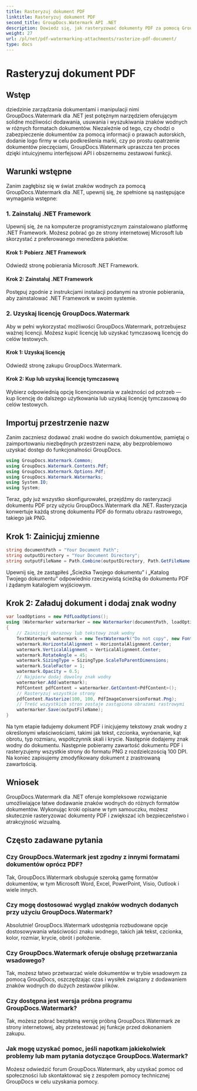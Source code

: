 ```yaml
---
title: Rasteryzuj dokument PDF
linktitle: Rasteryzuj dokument PDF
second_title: GroupDocs.Watermark API .NET
description: Dowiedz się, jak rasteryzować dokumenty PDF za pomocą GroupDocs.Watermark dla .NET. Bez wysiłku zwiększ bezpieczeństwo dokumentów i atrakcyjność wizualną.
weight: 27
url: /pl/net/pdf-watermarking-attachments/rasterize-pdf-document/
type: docs
---
```

# Rasteryzuj dokument PDF

## Wstęp
dziedzinie zarządzania dokumentami i manipulacji nimi GroupDocs.Watermark dla .NET jest potężnym narzędziem oferującym solidne możliwości dodawania, usuwania i wyszukiwania znaków wodnych w różnych formatach dokumentów. Niezależnie od tego, czy chodzi o zabezpieczenie dokumentów za pomocą informacji o prawach autorskich, dodanie logo firmy w celu podkreślenia marki, czy po prostu opatrzenie dokumentów pieczęciami, GroupDocs.Watermark upraszcza ten proces dzięki intuicyjnemu interfejsowi API i obszernemu zestawowi funkcji.
## Warunki wstępne
Zanim zagłębisz się w świat znaków wodnych za pomocą GroupDocs.Watermark dla .NET, upewnij się, że spełnione są następujące wymagania wstępne:
### 1. Zainstaluj .NET Framework
Upewnij się, że na komputerze programistycznym zainstalowano platformę .NET Framework. Możesz pobrać go ze strony internetowej Microsoft lub skorzystać z preferowanego menedżera pakietów.
#### Krok 1: Pobierz .NET Framework
Odwiedź stronę pobierania Microsoft .NET Framework.
#### Krok 2: Zainstaluj .NET Framework
Postępuj zgodnie z instrukcjami instalacji podanymi na stronie pobierania, aby zainstalować .NET Framework w swoim systemie.
### 2. Uzyskaj licencję GroupDocs.Watermark
Aby w pełni wykorzystać możliwości GroupDocs.Watermark, potrzebujesz ważnej licencji. Możesz kupić licencję lub uzyskać tymczasową licencję do celów testowych.
#### Krok 1: Uzyskaj licencję
Odwiedź stronę zakupu GroupDocs.Watermark.
#### Krok 2: Kup lub uzyskaj licencję tymczasową
Wybierz odpowiednią opcję licencjonowania w zależności od potrzeb — kup licencję do dalszego użytkowania lub uzyskaj licencję tymczasową do celów testowych.

## Importuj przestrzenie nazw
Zanim zaczniesz dodawać znaki wodne do swoich dokumentów, pamiętaj o zaimportowaniu niezbędnych przestrzeni nazw, aby bezproblemowo uzyskać dostęp do funkcjonalności GroupDocs.
```csharp
using GroupDocs.Watermark.Common;
using GroupDocs.Watermark.Contents.Pdf;
using GroupDocs.Watermark.Options.Pdf;
using GroupDocs.Watermark.Watermarks;
using System.IO;
using System;
```

Teraz, gdy już wszystko skonfigurowałeś, przejdźmy do rasteryzacji dokumentu PDF przy użyciu GroupDocs.Watermark dla .NET. Rasteryzacja konwertuje każdą stronę dokumentu PDF do formatu obrazu rastrowego, takiego jak PNG.
## Krok 1: Zainicjuj zmienne
```csharp
string documentPath = "Your Document Path";
string outputDirectory = "Your Document Directory";
string outputFileName = Path.Combine(outputDirectory, Path.GetFileName(documentPath));
```
Upewnij się, że zastąpiłeś „Ścieżka Twojego dokumentu” i „Katalog Twojego dokumentu” odpowiednio rzeczywistą ścieżką do dokumentu PDF i żądanym katalogiem wyjściowym.
## Krok 2: Załaduj dokument i dodaj znak wodny
```csharp
var loadOptions = new PdfLoadOptions();
using (Watermarker watermarker = new Watermarker(documentPath, loadOptions))
{
    // Zainicjuj obrazowy lub tekstowy znak wodny
    TextWatermark watermark = new TextWatermark("Do not copy", new Font("Arial", 8));
    watermark.HorizontalAlignment = HorizontalAlignment.Center;
    watermark.VerticalAlignment = VerticalAlignment.Center;
    watermark.RotateAngle = 45;
    watermark.SizingType = SizingType.ScaleToParentDimensions;
    watermark.ScaleFactor = 1;
    watermark.Opacity = 0.5;
    // Najpierw dodaj dowolny znak wodny
    watermarker.Add(watermark);
    PdfContent pdfContent = watermarker.GetContent<PdfContent>();
    // Rasteryzuj wszystkie strony
    pdfContent.Rasterize(100, 100, PdfImageConversionFormat.Png);
    // Treść wszystkich stron zostaje zastąpiona obrazami rastrowymi
    watermarker.Save(outputFileName);
}
```
Na tym etapie ładujemy dokument PDF i inicjujemy tekstowy znak wodny z określonymi właściwościami, takimi jak tekst, czcionka, wyrównanie, kąt obrotu, typ rozmiaru, współczynnik skali i krycie. Następnie dodajemy znak wodny do dokumentu. Następnie pobieramy zawartość dokumentu PDF i rasteryzujemy wszystkie strony do formatu PNG z rozdzielczością 100 DPI. Na koniec zapisujemy zmodyfikowany dokument z zrastrowaną zawartością.

## Wniosek
GroupDocs.Watermark dla .NET oferuje kompleksowe rozwiązanie umożliwiające łatwe dodawanie znaków wodnych do różnych formatów dokumentów. Wykonując kroki opisane w tym samouczku, możesz skutecznie rasteryzować dokumenty PDF i zwiększać ich bezpieczeństwo i atrakcyjność wizualną.
## Często zadawane pytania
### Czy GroupDocs.Watermark jest zgodny z innymi formatami dokumentów oprócz PDF?
Tak, GroupDocs.Watermark obsługuje szeroką gamę formatów dokumentów, w tym Microsoft Word, Excel, PowerPoint, Visio, Outlook i wiele innych.
### Czy mogę dostosować wygląd znaków wodnych dodanych przy użyciu GroupDocs.Watermark?
Absolutnie! GroupDocs.Watermark udostępnia rozbudowane opcje dostosowywania właściwości znaku wodnego, takich jak tekst, czcionka, kolor, rozmiar, krycie, obrót i położenie.
### Czy GroupDocs.Watermark oferuje obsługę przetwarzania wsadowego?
Tak, możesz łatwo przetwarzać wiele dokumentów w trybie wsadowym za pomocą GroupDocs, oszczędzając czas i wysiłek związany z dodawaniem znaków wodnych do dużych zestawów plików.
### Czy dostępna jest wersja próbna programu GroupDocs.Watermark?
Tak, możesz pobrać bezpłatną wersję próbną GroupDocs.Watermark ze strony internetowej, aby przetestować jej funkcje przed dokonaniem zakupu.
### Jak mogę uzyskać pomoc, jeśli napotkam jakiekolwiek problemy lub mam pytania dotyczące GroupDocs.Watermark?
Możesz odwiedzić forum GroupDocs.Watermark, aby uzyskać pomoc od społeczności lub skontaktować się z zespołem pomocy technicznej GroupDocs w celu uzyskania pomocy.